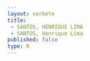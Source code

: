 ```yaml
---
layout: verbete
title:
 - SANTOS, HENRIQUE LIMA
 - SANTOS, Henrique Lima
published: false
type: R
---
```


